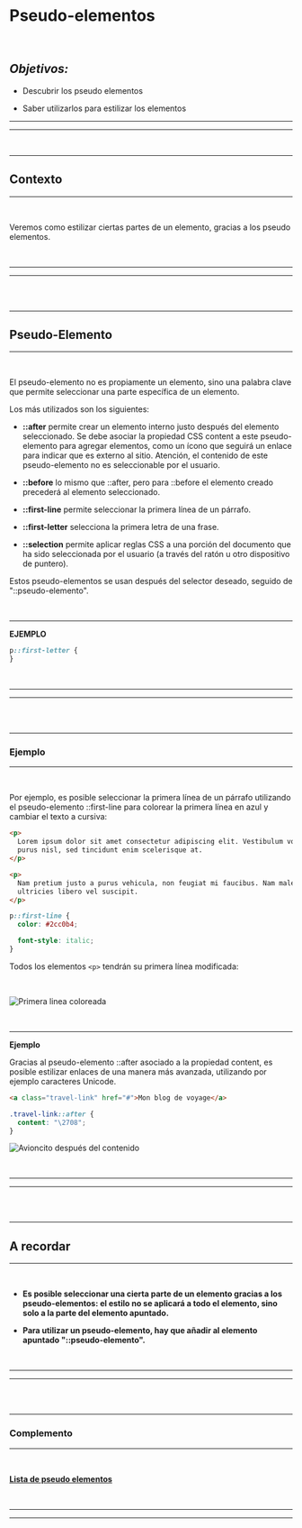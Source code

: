 # **Pseudo-elementos**

<br>

## **_Objetivos:_**

- Descubrir los pseudo elementos

- Saber utilizarlos para estilizar los elementos

---

---

<br>

---

## **Contexto**

---

<br>

Veremos como estilizar ciertas partes de un elemento, gracias a los pseudo elementos.

<br>

---

---

<br>
<br>

---

## **Pseudo-Elemento**

---

<br>

El pseudo-elemento no es propiamente un elemento, sino una palabra clave que permite seleccionar una parte específica de un elemento.

Los más utilizados son los siguientes:

- **::after** permite crear un elemento interno justo después del elemento seleccionado. Se debe asociar la propiedad CSS content a este pseudo-elemento para agregar elementos, como un ícono que seguirá un enlace para indicar que es externo al sitio. Atención, el contenido de este pseudo-elemento no es seleccionable por el usuario.

- **::before** lo mismo que ::after, pero para ::before el elemento creado precederá al elemento seleccionado.

- **::first-line** permite seleccionar la primera línea de un párrafo.

- **::first-letter** selecciona la primera letra de una frase.

- **::selection** permite aplicar reglas CSS a una porción del documento que ha sido seleccionada por el usuario (a través del ratón u otro dispositivo de puntero).

Estos pseudo-elementos se usan después del selector deseado, seguido de "::pseudo-elemento".

<br>

---

**EJEMPLO**

```css
p::first-letter {
}
```

<br>

---

---

<br>
<br>

---

### **Ejemplo**

---

<br>

Por ejemplo, es posible seleccionar la primera línea de un párrafo utilizando el pseudo-elemento ::first-line para colorear la primera línea en azul y cambiar el texto a cursiva:

```html
<p>
  Lorem ipsum dolor sit amet consectetur adipiscing elit. Vestibulum volutpat
  purus nisl, sed tincidunt enim scelerisque at.
</p>

<p>
  Nam pretium justo a purus vehicula, non feugiat mi faucibus. Nam malesuada
  ultricies libero vel suscipit.
</p>
```

```css
p::first-line {
  color: #2cc0b4;

  font-style: italic;
}
```

Todos los elementos `<p>` tendrán su primera línea modificada:

<br>

![Primera linea coloreada](./06-%E2%AD%90-Pseudo_elementos/img/first-line-pseudo-element.png)

<br>

---

**Ejemplo**

Gracias al pseudo-elemento ::after asociado a la propiedad content, es posible estilizar enlaces de una manera más avanzada, utilizando por ejemplo caracteres Unicode.

```html
<a class="travel-link" href="#">Mon blog de voyage</a>
```

```css
.travel-link::after {
  content: "\2708";
}
```

![Avioncito después del contenido](./06-%E2%AD%90-Pseudo_elementos/img/after-content.png)

<br>

---

---

<br>
<br>

---

## **A recordar**

---

<br>

- **Es posible seleccionar una cierta parte de un elemento gracias a los pseudo-elementos: el estilo no se aplicará a todo el elemento, sino solo a la parte del elemento apuntado.**

- **Para utilizar un pseudo-elemento, hay que añadir al elemento apuntado "::pseudo-elemento".**

<br>

---

---

<br>
<br>

---

### **Complemento**

---

<br>

**[Lista de pseudo elementos](https://developer.mozilla.org/fr/docs/Web/CSS/Pseudo-elements)**

<br>

---

---
